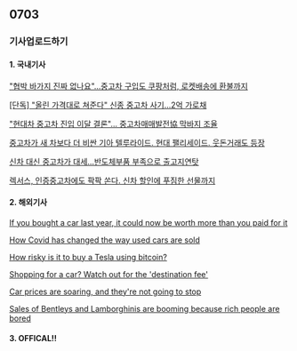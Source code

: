 ## 0703
### 기사업로드하기
#### 1. 국내기사

["협박 바가지 진짜 없나요"…중고차 구입도 쿠팡처럼, 로켓배송에 환불까지](https://www.mk.co.kr/news/business/view/2021/07/642905/)

[[단독] "올린 가격대로 쳐준다" 신종 중고차 사기…2억 가로채](https://mnews.jtbc.joins.com/News/Article.aspx?news_id=NB12014601)

["현대차 중고차 진입 이달 결론"… 중고차매매발전協 막바지 조율](http://biz.newdaily.co.kr/site/data/html/2021/07/01/2021070100125.html)

[중고차가 새 차보다 더 비싼 기아 텔루라이드. 현대 팰리세이드. 웃돈거래도 등장](https://www.autodaily.co.kr/news/articleView.html?idxno=428345)

[신차 대신 중고차가 대세…반도체부품 부족으로 출고지연탓](http://www.ezyeconomy.com/news/articleView.html?idxno=111744)

[렉서스, 인증중고차에도 팍팍 쏜다. 신차 할인에 푸짐한 선물까지](https://www.autodaily.co.kr/news/articleView.html?idxno=428199)

>

#### 2. 해외기사

[If you bought a car last year, it could now be worth more than you paid for it](https://edition.cnn.com/2021/07/02/business/money/used-car-prices-price-profit-feseries/index.html)

[How Covid has changed the way used cars are sold](https://edition.cnn.com/2021/03/09/success/online-used-car-shopping-feseries/index.html)

[How risky is it to buy a Tesla using bitcoin?](https://edition.cnn.com/2021/02/11/success/buying-tesla-with-bitcoin-feseries/index.html)

[Shopping for a car? Watch out for the 'destination fee'](https://edition.cnn.com/2021/02/26/success/car-buying-destination-fees-feseries/index.html)

[Car prices are soaring, and they're not going to stop](https://edition.cnn.com/2021/06/11/business/car-prices-record-high-short-supply/index.html)

[Sales of Bentleys and Lamborghinis are booming because rich people are bored](https://edition.cnn.com/2021/04/01/success/luxury-car-sales-pandemic-2020/index.html)

>

#### 3. OFFICAL!!

[]()

[]()